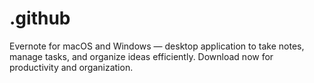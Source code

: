# .github
Evernote for macOS and Windows — desktop application to take notes, manage tasks, and organize ideas efficiently. Download now for productivity and organization.
